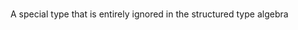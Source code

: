 ### <a id="McUtils.Parsers.StructuredType.<DisappearingTypeClass Instance>"><DisappearingTypeClass Instance></a>
A special type that is entirely ignored in the structured type algebra

